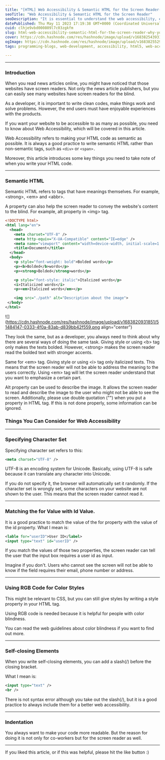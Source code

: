 ```yaml
---
title: "[HTML] Web Accessibility & Semantic HTML for the Screen Reader- Why You NEED to Consider."
seoTitle: "Web Accessibility & Semantic HTML for the Screen Reader"
seoDescription: "It is essential to understand the web accessibility, especially if you are a web developer."
datePublished: Thu May 11 2023 17:19:38 GMT+0000 (Coordinated Universal Time)
cuid: clhje9vbd000809l7c03zgkfm
slug: html-web-accessibility-semantic-html-for-the-screen-reader-why-you-need-to-consider
cover: https://cdn.hashnode.com/res/hashnode/image/upload/v1683825439318/432891da-ffac-4b3a-9ac5-a8024b883903.jpeg
ogImage: https://cdn.hashnode.com/res/hashnode/image/upload/v1683825529574/e98533ea-bb8f-4de8-b9db-c0e8ed23c688.jpeg
tags: programming-blogs, web-development, accessibility, html5, web-accessibility

---
```


---

### Introduction

When you read news articles online, you might have noticed that those websites have screen readers. Not only the news article publishers, but you can easily see many websites have screen readers for the blind.

As a developer, it is important to write clean codes, make things work and solve problems. However, the end users must have enjoyable experiences with the products.

If you want your website to be accessible to as many as possible, you need to know about Web Accessibility, which will be covered in this article.

Web Accessibility refers to making your HTML code as semantic as possible. It is always a good practice to write semantic HTML rather than non-semantic tags, such as `<div>` or `<span>.`

Moreover, this article introduces some key things you need to take note of when you write your HTML code.

---

### Semantic HTML

Semantic HTML refers to tags that have meanings themselves. For example, &lt;strong&gt;, &lt;em&gt; and &lt;abbr&gt;.

A property can also help the screen reader to convey the website's content to the blind. For example, alt property in &lt;img&gt; tag.

```xml
<!DOCTYPE html>
<html lang="en">
  <head>
    <meta charset="UTF-8" />
    <meta http-equiv="X-UA-Compatible" content="IE=edge" />
    <meta name="viewport" content="width=device-width, initial-scale=1.0" />
    <title>Document</title>
  </head>
  <body>
    <p style="font-weight: bold">Bolded words</p>
    <p><b>Bolded</b>words</p>
    <p><strong>Bolded</strong>words</p>

    <p style="font-style: italic">Italcized words</p>
    <i>Italicized words</i>
    <p><em>Italcized words</em></p>

    <img src="./path" alt="Description about the image">
 </body>
</html>
```

![](https://cdn.hashnode.com/res/hashnode/image/upload/v1683820931851/51484147-0333-4f0a-83ab-d839bb42f559.png align="center")

They look the same, but as a developer, you always need to think about why there are several ways of doing the same task. Giving style or using &lt;b&gt; tag only makes the texts bolded. However, &lt;strong&gt; makes the screen reader read the bolded text with stronger accents.

Same for &lt;em&gt; tag. Giving style or using &lt;i&gt; tag only italicized texts. This means that the screen reader will not be able to address the meaning to the users correctly. Using &lt;em&gt; tag will let the screen reader understand that you want to emphasize a certain part.

Alt property can be used to describe the image. It allows the screen reader to read and describe the image to the user who might not be able to see the screen. Additionally, please use double quotation ("") when you put a property in HTML tag. If this is not done properly, some information can be ignored.

### Things You Can Consider for Web Accessibility

---

### Specifying Character Set

Specifying character set refers to this:

```xml
<meta charset="UTF-8" />
```

UTF-8 is an encoding system for Unicode. Basically, using UTF-8 is safe because it can translate any character into Unicode.

If you do not specify it, the browser will automatically set it randomly. If the character set is wrongly set, some characters on your website are not shown to the user. This means that the screen reader cannot read it.

---

### Matching the for Value with Id Value.

It is a good practice to match the value of the for property with the value of the id property. What I mean is:

```xml
<lable for="userID">User ID</label>
<input type="text" id="userID" />
```

If you match the values of those two properties, the screen reader can tell the user that the input box requires a user id as input.

Imagine if you don't. Users who cannot see the screen will not be able to know if the field requires their email, phone number or address.

---

### Using RGB Code for Color Styles

This might be relevant to CSS, but you can still give styles by writing a style property in your HTML tag.

Using RGB code is needed because it is helpful for people with color blindness.

You can read the web guidelines about color blindness if you want to find out more.

---

### Self-closing Elements

When you write self-closing elements, you can add a slash(/) before the closing bracket.

What I mean is:

```xml
<input type="text" />
<br />
```

There is not syntax error although you take out the slash(/), but it is a good practice to always include them for a better web accessibility.

---

### Indentation

You always want to make your code more readable. But the reason for doing it is not only for co-workers but for the screen reader as well.

---

If you liked this article, or if this was helpful, please hit the like button :)
